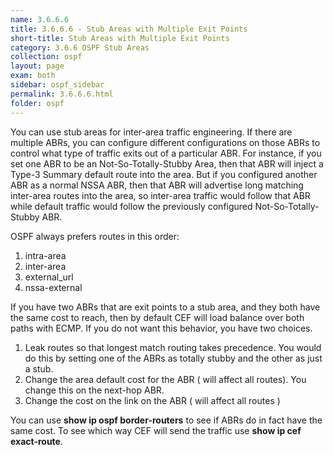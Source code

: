 ```yaml
---
name: 3.6.6.6
title: 3.6.6.6 - Stub Areas with Multiple Exit Points
short-title: Stub Areas with Multiple Exit Points
category: 3.6.6 OSPF Stub Areas
collection: ospf
layout: page
exam: both
sidebar: ospf_sidebar
permalink: 3.6.6.6.html
folder: ospf
---
```

You can use stub areas for inter-area traffic engineering. If there are multiple ABRs, you can configure different configurations on those ABRs to control what type of traffic exits out of a particular ABR. For instance, if you set one ABR to be an Not-So-Totally-Stubby Area, then that ABR will inject a Type-3 Summary default route into the area. But if you configured another ABR as a normal NSSA ABR, then that ABR will advertise long matching inter-area routes into the area, so inter-area traffic would follow that ABR while default traffic would follow the previously configured Not-So-Totally-Stubby ABR.

OSPF always prefers routes in this order:
1. intra-area
2. inter-area
3. external_url
4. nssa-external

If you have two ABRs that are exit points to a stub area, and they both have the same cost to reach, then by default CEF will load balance over both paths with ECMP. If you do not want this behavior, you have two choices.
1. Leak routes so that longest match routing takes precedence. You would do this by setting one of the ABRs as totally stubby and the other as just a stub.
2. Change the area default cost for the ABR ( will affect all routes). You change this on the next-hop ABR.
3. Change the cost on the link on the ABR ( will affect all routes )

You can use **show ip ospf border-routers** to see if ABRs do in fact have the same cost. To see which way CEF will send the traffic use **show ip cef exact-route**.
